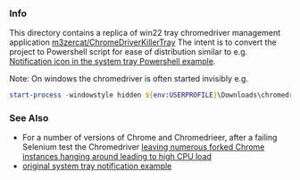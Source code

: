 ### Info

This directory contains a replica of win22 tray chromedriver management application
[m3zercat/ChromeDriverKillerTray](https://github.com/m3zercat/ChromeDriverKillerTray)
The intent is to convert the project to Powershell script for ease of distribution similar to e.g.
[Notification icon in the system tray Powershell example](https://github.com/sergueik/powershell_ui_samples/blob/master/notify_icon.ps1).

Note: On windows the chromedriver is often  started invisibly e.g. 
```powershell
start-process -windowstyle hidden ${env:USERPROFILE}\Downloads\chromedriver.exe -passthru
```  

### See Also
       
  * For a number of versions of Chrome and  Chromedrieer, after a failing Selenium test the Chromedriver [leaving numerous forked Chrome instances hanging around leading to high CPU load]((https://bugs.chromium.org/p/chromedriver/issues/detail?id=2311&q=&colspec=ID%20Status%20Pri%20Owner%20Summary))
  * [original system tray notification example](https://sites.google.com/site/assafmiron/MiscScripts/exchangebackupsummery2)

